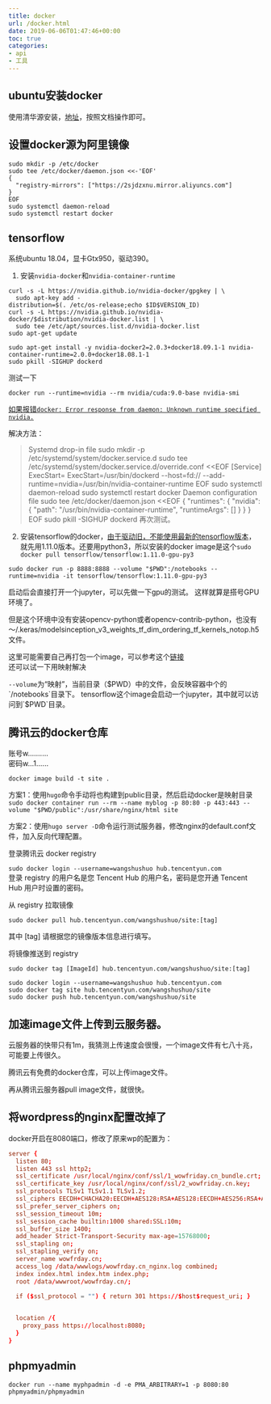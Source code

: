 ```yaml
---
title: docker
url: /docker.html
date: 2019-06-06T01:47:46+00:00
toc: true
categories:
- api
- 工具
---
```


## ubuntu安装docker

使用清华源安装，[地址](https://mirror.tuna.tsinghua.edu.cn/help/docker-ce/)，按照文档操作即可。

## 设置docker源为阿里镜像

```
sudo mkdir -p /etc/docker
sudo tee /etc/docker/daemon.json <<-'EOF'
{
  "registry-mirrors": ["https://2sjdzxnu.mirror.aliyuncs.com"]
}
EOF
sudo systemctl daemon-reload
sudo systemctl restart docker
```

## tensorflow

系统ubuntu 18.04，显卡Gtx950，驱动390。 

1. 安装`nvidia-docker`和`nvidia-container-runtime`    

```shell
curl -s -L https://nvidia.github.io/nvidia-docker/gpgkey | \
  sudo apt-key add -
distribution=$(. /etc/os-release;echo $ID$VERSION_ID)
curl -s -L https://nvidia.github.io/nvidia-docker/$distribution/nvidia-docker.list | \
  sudo tee /etc/apt/sources.list.d/nvidia-docker.list
sudo apt-get update
```

```shell
sudo apt-get install -y nvidia-docker2=2.0.3+docker18.09.1-1 nvidia-container-runtime=2.0.0+docker18.08.1-1
sudo pkill -SIGHUP dockerd
```

测试一下

`docker run --runtime=nvidia --rm nvidia/cuda:9.0-base nvidia-smi`

[如果报错`docker: Error response from daemon: Unknown runtime specified nvidia.`][issue0]

解决方法：
> Systemd drop-in file
sudo mkdir -p /etc/systemd/system/docker.service.d
sudo tee /etc/systemd/system/docker.service.d/override.conf <<EOF
[Service]
ExecStart=
ExecStart=/usr/bin/dockerd --host=fd:// --add-runtime=nvidia=/usr/bin/nvidia-container-runtime
EOF
sudo systemctl daemon-reload
sudo systemctl restart docker
Daemon configuration file
sudo tee /etc/docker/daemon.json <<EOF
{
    "runtimes": {
        "nvidia": {
            "path": "/usr/bin/nvidia-container-runtime",
            "runtimeArgs": []
        }
    }
}
EOF
> sudo pkill -SIGHUP dockerd
再次测试。

2. 安装tensorflow的docker，[由于驱动旧，不能使用最新的tensorflow版本][issue1]，就先用1.11.0版本。还要用python3，所以安装的docker image是这个`sudo docker pull tensorflow/tensorflow:1.11.0-gpu-py3`

```shell
sudo docker run -p 8888:8888 --volume "$PWD":/notebooks --runtime=nvidia -it tensorflow/tensorflow:1.11.0-gpu-py3
```

启动后会直接打开一个jupyter，可以先做一下gpu的测试。 
这样就算是搭号GPU环境了。 

但是这个环境中没有安装opencv-python或者opencv-contrib-python，也没有～/.keras/modelsinception_v3_weights_tf_dim_ordering_tf_kernels_notop.h5文件。

这里可能需要自己再打包一个image，可以参考这个[链接][link1]  
还可以试一下用映射解决

`--volume`为“映射”，当前目录（$PWD）中的文件，会反映容器中个的`/notebooks`目录下。  
tensorflow这个image会启动一个jupyter，其中就可以访问到`$PWD`目录。

[issue1]:https://github.com/NVIDIA/nvidia-docker/issues/931
[issue0]:https://github.com/NVIDIA/nvidia-docker/issues/578
[link1]:https://blog.csdn.net/chenming_hnu/article/details/70184543

## 腾讯云的docker仓库
[Tencent Hub]:https://console.cloud.tencent.com/tencenthub/repo  
[文档]:https://cloud.tencent.com/document/product/857/18201  
账号w..........  
密码w...1......

`docker image build -t site . `  

方案1：使用`hugo`命令手动将也构建到public目录，然后启动docker是映射目录  
`sudo docker container run --rm --name myblog -p 80:80 -p 443:443 --volume "$PWD/public":/usr/share/nginx/html site`

方案2：使用`hugo server -D`命令运行测试服务器，修改nginx的default.conf文件，加入反向代理配置。


登录腾讯云 docker registry  

`sudo docker login --username=wangshushuo hub.tencentyun.com`   
登录 registry 的用户名是您 Tencent Hub 的用户名，密码是您开通   Tencent Hub 用户时设置的密码。
  
从 registry 拉取镜像  

`sudo docker pull hub.tencentyun.com/wangshushuo/site:[tag]`  

其中 [tag] 请根据您的镜像版本信息进行填写。  

将镜像推送到 registry

```shell
sudo docker tag [ImageId] hub.tencentyun.com/wangshushuo/site:[tag]

sudo docker login --username=wangshushuo hub.tencentyun.com
sudo docker tag site hub.tencentyun.com/wangshushuo/site
sudo docker push hub.tencentyun.com/wangshushuo/site
```

## 加速image文件上传到云服务器。

云服务器的快带只有1m，我猜测上传速度会很慢，一个image文件有七八十兆，可能要上传很久。

腾讯云有免费的docker仓库，可以上传image文件。

再从腾讯云服务器pull image文件，就很快。

## 将wordpress的nginx配置改掉了

docker开启在8080端口，修改了原来wp的配置为：

```conf
server {
  listen 80;
  listen 443 ssl http2;
  ssl_certificate /usr/local/nginx/conf/ssl/1_wowfriday.cn_bundle.crt;
  ssl_certificate_key /usr/local/nginx/conf/ssl/2_wowfriday.cn.key;
  ssl_protocols TLSv1 TLSv1.1 TLSv1.2;
  ssl_ciphers EECDH+CHACHA20:EECDH+AES128:RSA+AES128:EECDH+AES256:RSA+AES256:EECDH+3DES:RSA+3DES:!MD5;
  ssl_prefer_server_ciphers on;
  ssl_session_timeout 10m;
  ssl_session_cache builtin:1000 shared:SSL:10m;
  ssl_buffer_size 1400;
  add_header Strict-Transport-Security max-age=15768000;
  ssl_stapling on;
  ssl_stapling_verify on;
  server_name wowfrday.cn;
  access_log /data/wwwlogs/wowfrday.cn_nginx.log combined;
  index index.html index.htm index.php;
  root /data/wwwroot/wowfrday.cn/;

  if ($ssl_protocol = "") { return 301 https://$host$request_uri; }
  

  location /{
    proxy_pass https://localhost:8080;
  }
}
```

## phpmyadmin

```
docker run --name myphpadmin -d -e PMA_ARBITRARY=1 -p 8080:80 phpmyadmin/phpmyadmin
```